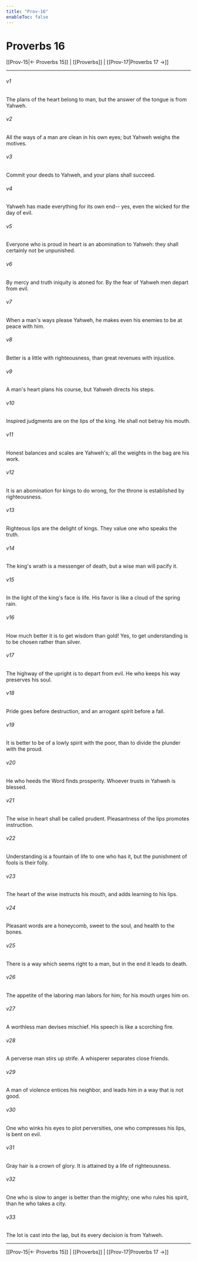 ```yaml
---
title: "Prov-16"
enableToc: false
---
```

# Proverbs 16

[[Prov-15|← Proverbs 15]] | [[Proverbs]] | [[Prov-17|Proverbs 17 →]]
***



###### v1 
The plans of the heart belong to man, but the answer of the tongue is from Yahweh. 

###### v2 
All the ways of a man are clean in his own eyes; but Yahweh weighs the motives. 

###### v3 
Commit your deeds to Yahweh, and your plans shall succeed. 

###### v4 
Yahweh has made everything for its own end-- yes, even the wicked for the day of evil. 

###### v5 
Everyone who is proud in heart is an abomination to Yahweh: they shall certainly not be unpunished. 

###### v6 
By mercy and truth iniquity is atoned for. By the fear of Yahweh men depart from evil. 

###### v7 
When a man's ways please Yahweh, he makes even his enemies to be at peace with him. 

###### v8 
Better is a little with righteousness, than great revenues with injustice. 

###### v9 
A man's heart plans his course, but Yahweh directs his steps. 

###### v10 
Inspired judgments are on the lips of the king. He shall not betray his mouth. 

###### v11 
Honest balances and scales are Yahweh's; all the weights in the bag are his work. 

###### v12 
It is an abomination for kings to do wrong, for the throne is established by righteousness. 

###### v13 
Righteous lips are the delight of kings. They value one who speaks the truth. 

###### v14 
The king's wrath is a messenger of death, but a wise man will pacify it. 

###### v15 
In the light of the king's face is life. His favor is like a cloud of the spring rain. 

###### v16 
How much better it is to get wisdom than gold! Yes, to get understanding is to be chosen rather than silver. 

###### v17 
The highway of the upright is to depart from evil. He who keeps his way preserves his soul. 

###### v18 
Pride goes before destruction, and an arrogant spirit before a fall. 

###### v19 
It is better to be of a lowly spirit with the poor, than to divide the plunder with the proud. 

###### v20 
He who heeds the Word finds prosperity. Whoever trusts in Yahweh is blessed. 

###### v21 
The wise in heart shall be called prudent. Pleasantness of the lips promotes instruction. 

###### v22 
Understanding is a fountain of life to one who has it, but the punishment of fools is their folly. 

###### v23 
The heart of the wise instructs his mouth, and adds learning to his lips. 

###### v24 
Pleasant words are a honeycomb, sweet to the soul, and health to the bones. 

###### v25 
There is a way which seems right to a man, but in the end it leads to death. 

###### v26 
The appetite of the laboring man labors for him; for his mouth urges him on. 

###### v27 
A worthless man devises mischief. His speech is like a scorching fire. 

###### v28 
A perverse man stirs up strife. A whisperer separates close friends. 

###### v29 
A man of violence entices his neighbor, and leads him in a way that is not good. 

###### v30 
One who winks his eyes to plot perversities, one who compresses his lips, is bent on evil. 

###### v31 
Gray hair is a crown of glory. It is attained by a life of righteousness. 

###### v32 
One who is slow to anger is better than the mighty; one who rules his spirit, than he who takes a city. 

###### v33 
The lot is cast into the lap, but its every decision is from Yahweh.

***
[[Prov-15|← Proverbs 15]] | [[Proverbs]] | [[Prov-17|Proverbs 17 →]]
